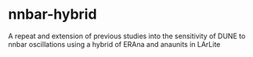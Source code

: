 # nnbar-hybrid
A repeat and extension of previous studies into the sensitivity of DUNE to nnbar oscillations using a hybrid of ERAna and anaunits in LArLite
